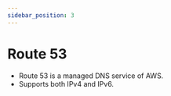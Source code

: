 ```yaml
---
sidebar_position: 3
---
```


# Route 53

- Route 53 is a managed DNS service of AWS.
- Supports both IPv4 and IPv6.
